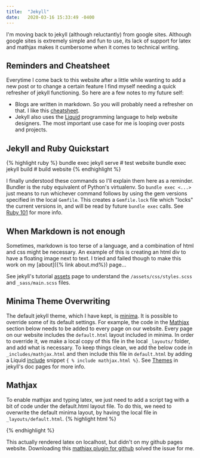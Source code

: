 ```yaml
---
title:  "Jekyll"
date:   2020-03-16 15:33:49 -0400
---
```


I'm moving back to jekyll (although reluctantly) from google sites. Although google sites is extremely simple and fun to use, its lack of support for latex and mathjax makes it cumbersome when it comes to technical writing.

## Reminders and Cheatsheet

Everytime I come back to this website after a little while wanting to add a new post or to change a certain feature I find myself needing a quick refresher of jekyll functioning. So here are a few notes to my future self:
- Blogs are written in markdown. So you will probably need a refresher on that. I like this [cheatsheet](https://github.com/adam-p/markdown-here/wiki/Markdown-Cheatsheet).
- Jekyll also uses the [Liquid](https://jekyllrb.com/docs/step-by-step/02-liquid/) programming language to help website designers. The most important use case for me is looping over posts and projects.

## Jekyll and Ruby Quickstart

{% highlight ruby %}
bundle exec jekyll serve # test website
bundle exec jekyll build # build website
{% endhighlight %}

I finally understood these commands so I'll explain them here as a reminder. Bundler is the ruby equivalent of Python's virtualenv. So `bundle exec <...>` just means to run whichever command follows by using the gem versions specified in the local `Gemfile`. This creates a `Gemfile.lock` file which "locks" the current versions in, and will be read by future `bundle exec` calls. See [Ruby 101](https://jekyllrb.com/docs/ruby-101/) for more info.

## When Markdown is not enough

Sometimes, markdown is too terse of a language, and a combination of html and css might be necessary. An example of this is creating an html div to have a floating image next to text. I tried and failed though to make this work on my [about]({% link about.md%}) page...

See jekyll's tutorial [assets](https://jekyllrb.com/docs/step-by-step/07-assets/) page to understand the `/assets/css/styles.scss` and `_sass/main.scss` files.

## Minima Theme Overwriting

The default jekyll theme, which I have kept, is [minima](https://github.com/jekyll/minima). It is possible to override some of its default settings. For example, the code in the [Mathjax](#mathjax) section below needs to be added to every page on our website. Every page on our website includes the `default.html` layout included in minima. In order to override it, we make a local copy of this file in the local `_layouts/` folder, and add what is necessary. To keep things clean, we add the below code in `_includes/mathjax.html` and then include this file in `default.html` by adding a Liquid [include](https://jekyllrb.com/docs/step-by-step/05-includes/) snippet `{ % include mathjax.html %}`. See [Themes](https://jekyllrb.com/docs/themes/#understanding-gem-based-themes) in jekyll's doc pages for more info.

## Mathjax

To enable mathjax and typing latex, we just need to add a script tag with a bit of code under the default.html layout file. To do this, we need to overwrite the default minima layout, by having the local file in `_layouts/default.html`.
{% highlight html %}
  <!-- MathJax Script -->
  <script type="text/x-mathjax-config">
    MathJax.Hub.Config({
    tex2jax: {
    inlineMath: [ ['$','$'], ["\\(","\\)"] ],
    displayMath: [ ['$$','$$'], ["\\[","\\]"] ],
    processEscapes: true
    },
    "HTML-CSS": {
    scale: 100
    }
    });
  </script>
  <script type="text/javascript" src="https://cdn.mathjax.org/mathjax/latest/MathJax.js?config=TeX-AMS-MML_HTMLorMML"></script>
{% endhighlight %}

This actually rendered latex on localhost, but didn't on my github pages website. Downloading this [mathjax plugin for github](https://chrome.google.com/webstore/detail/mathjax-plugin-for-github/ioemnmodlmafdkllaclgeombjnmnbima?hl=en) solved the issue for me.
